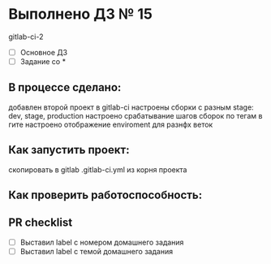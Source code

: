 # Выполнено ДЗ № 15
gitlab-ci-2
 - [ ] Основное ДЗ
 - [ ] Задание со *

## В процессе сделано:
добавлен второй проект в gitlab-ci
настроены сборки с разным stage: dev, stage, production
настроено срабатывание шагов сборок по тегам в гите
настроено отображение enviroment для разнфх веток 
## Как запустить проект:

скопировать в gitlab .gitlab-ci.yml из корня проекта

## Как проверить работоспособность:


## PR checklist
 - [ ] Выставил label с номером домашнего задания
 - [ ] Выставил label с темой домашнего задания

